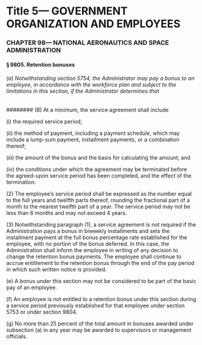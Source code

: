 
# Title 5— GOVERNMENT ORGANIZATION AND EMPLOYEES
### CHAPTER 98— NATIONAL AERONAUTICS AND SPACE ADMINISTRATION
#### § 9805. Retention bonuses
###### (a) Notwithstanding section 5754, the Administrator may pay a bonus to an employee, in accordance with the workforce plan and subject to the limitations in this section, if the Administrator determines that
######## (B) At a minimum, the service agreement shall include

(i) the required service period;

(ii) the method of payment, including a payment schedule, which may include a lump-sum payment, installment payments, or a combination thereof;

(iii) the amount of the bonus and the basis for calculating the amount; and

(iv) the conditions under which the agreement may be terminated before the agreed-upon service period has been completed, and the effect of the termination.

(2) The employee’s service period shall be expressed as the number equal to the full years and twelfth parts thereof, rounding the fractional part of a month to the nearest twelfth part of a year. The service period may not be less than 6 months and may not exceed 4 years.

(3) Notwithstanding paragraph (1), a service agreement is not required if the Administration pays a bonus in biweekly installments and sets the installment payment at the full bonus percentage rate established for the employee, with no portion of the bonus deferred. In this case, the Administration shall inform the employee in writing of any decision to change the retention bonus payments. The employee shall continue to accrue entitlement to the retention bonus through the end of the pay period in which such written notice is provided.

(e) A bonus under this section may not be considered to be part of the basic pay of an employee.

(f) An employee is not entitled to a retention bonus under this section during a service period previously established for that employee under section 5753 or under section 9804.

(g) No more than 25 percent of the total amount in bonuses awarded under subsection (a) in any year may be awarded to supervisors or management officials.
